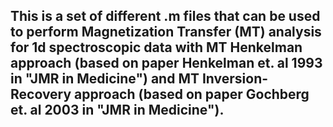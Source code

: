 ## This is a set of different .m files that can be used to perform Magnetization Transfer (MT) analysis for 1d spectroscopic data with MT Henkelman approach (based on paper Henkelman et. al 1993 in "JMR in Medicine") and MT Inversion-Recovery approach (based on paper Gochberg et. al 2003 in "JMR in Medicine").
